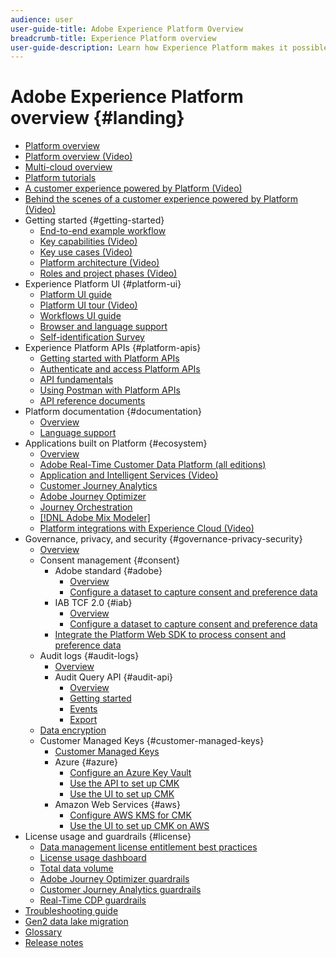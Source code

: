 ```yaml
---
audience: user
user-guide-title: Adobe Experience Platform Overview
breadcrumb-title: Experience Platform overview
user-guide-description: Learn how Experience Platform makes it possible to deliver personalized experiences to your customers in real time with guides, documentation, and tutorials.
---
```


# Adobe Experience Platform overview {#landing}

* [Platform overview](home.md)
* [Platform overview (Video)](video/platform-overview.md)
* [Multi-cloud overview](multi-cloud.md)
* [Platform tutorials](https://experienceleague.adobe.com/docs/platform-learn/tutorials/overview.html)
* [A customer experience powered by Platform (Video)](video/customer-experience.md)
* [Behind the scenes of a customer experience powered by Platform (Video)](video/customer-experience-bts.md)
* Getting started {#getting-started}
  * [End-to-end example workflow](end-to-end-tutorial.md)
  * [Key capabilities (Video)](video/key-capabilities.md)
  * [Key use cases (Video)](video/platform-use-cases.md)
  * [Platform architecture (Video)](video/platform-architecture.md)
  * [Roles and project phases (Video)](video/roles-project-phases.md)
* Experience Platform UI {#platform-ui}
  * [Platform UI guide](ui-guide.md)
  * [Platform UI tour (Video)](video/platform-ui.md)
  * [Workflows UI guide](workflows.md)
  * [Browser and language support](browser-language-support.md)
  * [Self-identification Survey](self-identification.md)
* Experience Platform APIs {#platform-apis}
  * [Getting started with Platform APIs](api-guide.md)
  * [Authenticate and access Platform APIs](api-authentication.md)
  * [API fundamentals](api-fundamentals.md)
  * [Using Postman with Platform APIs](postman.md)
  * [API reference documents](https://www.adobe.com/go/platform-api-reference-en)
* Platform documentation {#documentation}
  * [Overview](documentation/overview.md)
  * [Language support](documentation/language-support.md)
* Applications built on Platform {#ecosystem}
  * [Overview](application-services.md)
  * [Adobe Real-Time Customer Data Platform (all editions)](https://experienceleague.adobe.com/docs/real-time-customer-data-platform.html)
  * [Application and Intelligent Services (Video)](video/application-intelligent-services.md)
  * [Customer Journey Analytics](https://experienceleague.adobe.com/docs/customer-journey-analytics.html)
  * [Adobe Journey Optimizer](https://experienceleague.adobe.com/docs/journey-optimizer.html)
  * [Journey Orchestration](https://experienceleague.adobe.com/docs/journey-orchestration.html)
  * [[!DNL Adobe Mix Modeler]](https://experienceleague.adobe.com/docs/mix-modeler.html)
  * [Platform integrations with Experience Cloud (Video)](video/experience-cloud-integrations.md)
* Governance, privacy, and security {#governance-privacy-security}
  * [Overview](./governance-privacy-security/overview.md)
  * Consent management {#consent}
    * Adobe standard {#adobe}
      * [Overview](./governance-privacy-security/consent/adobe/overview.md)
      * [Configure a dataset to capture consent and preference data](./governance-privacy-security/consent/adobe/dataset.md)
    * IAB TCF 2.0 {#iab}
      * [Overview](./governance-privacy-security/consent/iab/overview.md)
      * [Configure a dataset to capture consent and preference data](./governance-privacy-security/consent/iab/dataset.md)
    * [Integrate the Platform Web SDK to process consent and preference data](./governance-privacy-security/consent/sdk.md) 
  * Audit logs {#audit-logs}
    * [Overview](./governance-privacy-security/audit-logs/overview.md)
    * Audit Query API {#audit-api}
      * [Overview](./governance-privacy-security/audit-logs/api/overview.md)
      * [Getting started](./governance-privacy-security/audit-logs/api/getting-started.md)
      * [Events](./governance-privacy-security/audit-logs/api/events.md)
      * [Export](./governance-privacy-security/audit-logs/api/export.md)
  * [Data encryption](./governance-privacy-security/encryption.md)
  * Customer Managed Keys {#customer-managed-keys}
    * [Customer Managed Keys](./governance-privacy-security/customer-managed-keys/overview.md)
    * Azure {#azure}
      * [Configure an Azure Key Vault](./governance-privacy-security/customer-managed-keys/azure/azure-key-vault-config.md)
      * [Use the API to set up CMK](./governance-privacy-security/customer-managed-keys/azure/api-set-up.md)
      * [Use the UI to set up CMK](./governance-privacy-security/customer-managed-keys/azure/ui-set-up.md)
    * Amazon Web Services {#aws}
      * [Configure AWS KMS for CMK](./governance-privacy-security/customer-managed-keys/aws/configure-kms.md)
      * [Use the UI to set up CMK on AWS](./governance-privacy-security/customer-managed-keys/aws/ui-set-up.md)
* License usage and guardrails {#license}
  * [Data management license entitlement best practices](./license-usage-and-guardrails/data-management-best-practices.md)    
  * [License usage dashboard](./license-usage-and-guardrails/license-usage-dashboard.md)
  * [Total data volume](./license-usage-and-guardrails/total-data-volume.md)
  * [Adobe Journey Optimizer guardrails](https://experienceleague.adobe.com/docs/journey-optimizer/using/get-started/guardrails.html)
  * [Customer Journey Analytics guardrails](https://experienceleague.adobe.com/docs/analytics-platform/using/cja-admin/guardrails.html)
  * [Real-Time CDP guardrails](https://experienceleague.adobe.com/docs/experience-platform/rtcdp/guardrails/overview.html)
* [Troubleshooting guide](troubleshooting.md)
* [Gen2 data lake migration](adls2-gen2-migration.md)
* [Glossary](glossary.md)
* [Release notes](https://experienceleague.adobe.com/en/docs/experience-platform/release-notes/latest)
